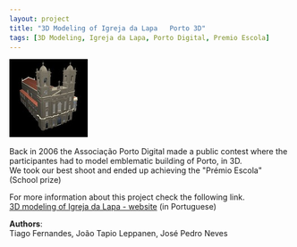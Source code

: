 ```yaml
---
layout: project
title: "3D Modeling of Igreja da Lapa   Porto 3D"
tags: [3D Modeling, Igreja da Lapa, Porto Digital, Premio Escola]
---
```

![porto3d logo](porto3d_project_logo.jpg)

Back in 2006 the Associação Porto Digital made a public contest where the participantes had to model emblematic building of Porto, in 3D.  
We took our best shoot and ended up achieving the "Prémio Escola" (School prize)

For more information about this project check the following link.  
[3D modeling of Igreja da Lapa - website](http://paginas.fe.up.pt/~necg/sites/Porto3D/) (in Portuguese)

**Authors**:  
Tiago Fernandes, João Tapio Leppanen, José Pedro Neves
